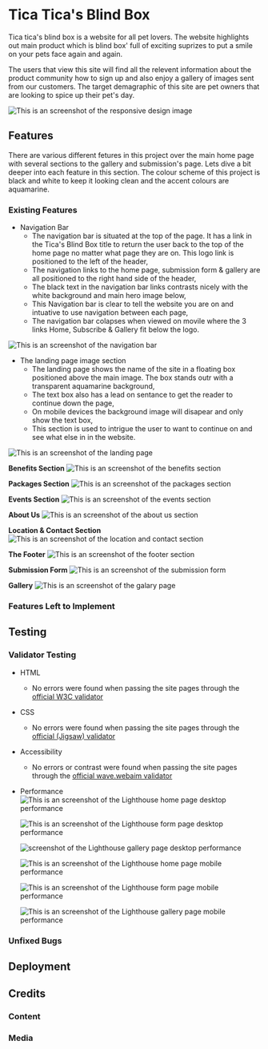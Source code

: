 # Tica Tica's Blind Box

Tica tica's blind box is a website for all pet lovers. The website highlights out main product which is blind box' full of exciting suprizes to put a smile on your pets face again and again. 

The users that view this site will find all the relevent information about the product community how to sign up and also enjoy a gallery of images sent from our customers. The target demagraphic of this site are pet owners that are looking to spice up their pet's day.

![This is an screenshot of the responsive design image](assets/images/readme.md/responsive-design-main.png)

## Features

There are various different fetures in this project over the main home page with several sections to the gallery and submission's page. Lets dive a bit deeper into each feature in this section. The colour scheme of this project is black and white to keep it looking clean and the accent colours are aquamarine.

### Existing Features

* Navigation Bar
    * The navigation bar is situated at the top of the page. It has a link in the Tica's Blind Box title to return the user back to  the top of the home page no matter what page they are on. This logo link is positioned to the left of the header,
    * The navigation links to the home page, submission form & gallery are all positioned to the right hand side of the header,
    * The black text in the navigation bar links contrasts nicely with the white background and main hero image below,
    * This Navigation bar is clear to tell the website you are on and intuative to use navigation between each page,
    * The navigation bar colapses when viewed on movile where the 3 links Home, Subscribe & Gallery fit below the logo.

![This is an screenshot of the navigation bar](assets/images/readme.md/navigation-bar.png)

* The landing page image section
    * The landing page shows the name of the site in a floating box positioned above the main image. The box stands outr with a transparent aquamarine background,
    * The text box also has a lead on sentance to get the reader to continue down the page,
    * On mobile devices the background image will disapear and only show the text box,
    * This section is used to intrigue the user to want to continue on and see what else in in the website.
    
![This is an screenshot of the landing page](assets/images/readme.md/the-landing-page-image.png)

**Benefits Section**
![This is an screenshot of the benefits section](assets/images/readme.md/benefits-section.png)

**Packages Section**
![This is an screenshot of the packages section](assets/images/readme.md/packages-section.png)

**Events Section**
![This is an screenshot of the events section](assets/images/readme.md/events-section.png)

**About Us**
![This is an screenshot of the about us section](assets/images/readme.md/about-us-section.png)

**Location & Contact Section**
![This is an screenshot of the location and contact section](assets/images/readme.md/location-and-contact-section.png)

**The Footer**
![This is an screenshot of the footer section](assets/images/readme.md/the-footer-section.png)

**Submission Form**
![This is an screenshot of the submission form](assets/images/readme.md/submission-form.png)

**Gallery**
![This is an screenshot of the galary page](assets/images/readme.md/gallery.png)

### Features Left to Implement

## Testing

### Validator Testing
* HTML
    * No errors were found when passing the site pages through the [official W3C validator](https://validator.w3.org/)

* CSS
    * No errors were found when passing the site pages through the [official (Jigsaw) validator](https://jigsaw.w3.org/css-validator/)

* Accessibility
    * No errors or contrast were found when passing the site pages through the [official wave.webaim validator](https://wave.webaim.org/)

* Performance
    ![This is an screenshot of the Lighthouse home page desktop performance](assets/images/readme.md/lighthouse-index.html-desktop.png)

    ![This is an screenshot of the Lighthouse form page desktop performance](assets/images/readme.md/lighthouse-form.html-desktop.png)

    ![screenshot of the Lighthouse gallery page desktop performance](assets/images/readme.md/lighthouse-gallery.html-desktop.png)

    ![This is an screenshot of the Lighthouse home page mobile performance](assets/images/readme.md/lighthouse-index.html-mobile.png)

    ![This is an screenshot of the Lighthouse form page mobile performance](assets/images/readme.md/lighthouse-form.html-mobile.png)

    ![This is an screenshot of the Lighthouse gallery page mobile performance](assets/images/readme.md/lighthouse-gallery.html-mobile.png)

### Unfixed Bugs

## Deployment

## Credits

### Content

### Media

